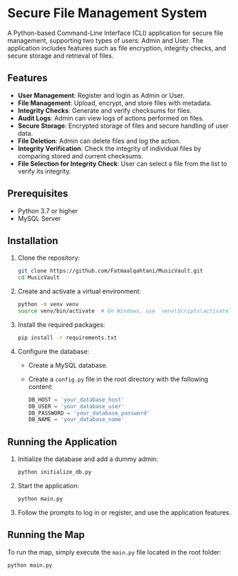# Secure File Management System

A Python-based Command-Line Interface (CLI) application for secure file management, supporting two types of users: Admin and User. The application includes features such as file encryption, integrity checks, and secure storage and retrieval of files.

## Features

- **User Management**: Register and login as Admin or User.
- **File Management**: Upload, encrypt, and store files with metadata.
- **Integrity Checks**: Generate and verify checksums for files.
- **Audit Logs**: Admin can view logs of actions performed on files.
- **Secure Storage**: Encrypted storage of files and secure handling of user data.
- **File Deletion**: Admin can delete files and log the action.
- **Integrity Verification**: Check the integrity of individual files by comparing stored and current checksums.
- **File Selection for Integrity Check**: User can select a file from the list to verify its integrity.

## Prerequisites

- Python 3.7 or higher
- MySQL Server

## Installation

1. Clone the repository:

   ```bash
   git clone https://github.com/Fatmaalqahtani/MusicVault.git
   cd MusicVault
   ```

2. Create and activate a virtual environment:

   ```bash
   python -m venv venv
   source venv/bin/activate  # On Windows, use `venv\Scripts\activate`
   ```

3. Install the required packages:

   ```bash
   pip install -r requirements.txt
   ```

4. Configure the database:

   - Create a MySQL database.
   - Create a `config.py` file in the root directory with the following content:

     ```python
     DB_HOST = 'your_database_host'
     DB_USER = 'your_database_user'
     DB_PASSWORD = 'your_database_password'
     DB_NAME = 'your_database_name'
     ```

## Running the Application

1. Initialize the database and add a dummy admin:

   ```bash
   python initialize_db.py
   ```

2. Start the application:

   ```bash
   python main.py
   ```

3. Follow the prompts to log in or register, and use the application features.

## Running the Map

To run the map, simply execute the `main.py` file located in the root folder:

```bash
python main.py
```
